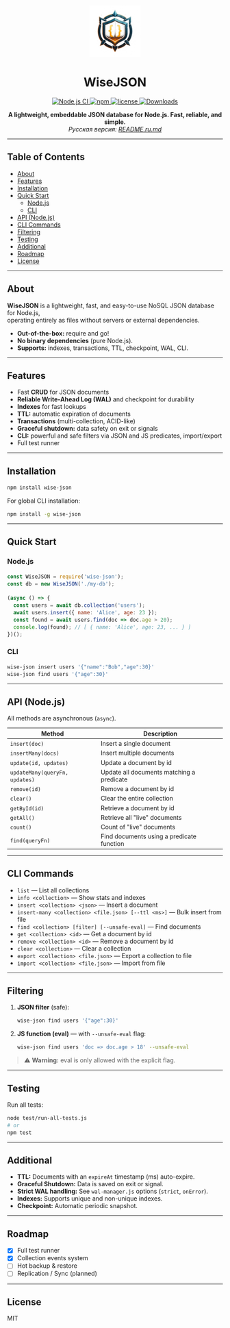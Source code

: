<div align="center">
  <img src="logo.png" width="120" alt="WiseJSON Logo"/>
  <h1>WiseJSON</h1>

  <p>
    <a href="https://github.com/Xzdes/WiseJSON/actions/workflows/main.yml">
      <img src="https://img.shields.io/github/workflow/status/Xzdes/WiseJSON/Node.js%20CI/main" alt="Node.js CI"/>
    </a>
    <a href="https://www.npmjs.com/package/wise-json">
      <img src="https://img.shields.io/npm/v/wise-json" alt="npm"/>
    </a>
    <a href="https://github.com/Xzdes/WiseJSON/blob/main/LICENSE">
      <img src="https://img.shields.io/github/license/Xzdes/WiseJSON" alt="license"/>
    </a>
    <a href="https://www.npmjs.com/package/wise-json">
      <img src="https://img.shields.io/npm/dm/wise-json" alt="Downloads"/>
    </a>
  </p>

  **A lightweight, embeddable JSON database for Node.js. Fast, reliable, and simple.**  
  _Русская версия: [README.ru.md](./README.ru.md)_
</div>

---

## Table of Contents
- [About](#about)
- [Features](#features)
- [Installation](#installation)
- [Quick Start](#quick-start)
  - [Node.js](#nodejs)
  - [CLI](#cli)
- [API (Node.js)](#api-nodejs)
- [CLI Commands](#cli-commands)
- [Filtering](#filtering)
- [Testing](#testing)
- [Additional](#additional)
- [Roadmap](#roadmap)
- [License](#license)

---

## About

**WiseJSON** is a lightweight, fast, and easy-to-use NoSQL JSON database for Node.js,  
operating entirely as files without servers or external dependencies.

- **Out-of-the-box:** require and go!  
- **No binary dependencies** (pure Node.js).  
- **Supports:** indexes, transactions, TTL, checkpoint, WAL, CLI.

---

## Features

- Fast **CRUD** for JSON documents  
- **Reliable Write-Ahead Log (WAL)** and checkpoint for durability  
- **Indexes** for fast lookups  
- **TTL:** automatic expiration of documents  
- **Transactions** (multi-collection, ACID-like)  
- **Graceful shutdown:** data safety on exit or signals  
- **CLI:** powerful and safe filters via JSON and JS predicates, import/export  
- Full test runner  

---

## Installation

```bash
npm install wise-json
```

For global CLI installation:

```bash
npm install -g wise-json
```

---

## Quick Start

### Node.js

```js
const WiseJSON = require('wise-json');
const db = new WiseJSON('./my-db');

(async () => {
  const users = await db.collection('users');
  await users.insert({ name: 'Alice', age: 23 });
  const found = await users.find(doc => doc.age > 20);
  console.log(found); // [ { name: 'Alice', age: 23, ... } ]
})();
```

### CLI

```bash
wise-json insert users '{"name":"Bob","age":30}'
wise-json find users '{"age":30}'
```

---

## API (Node.js)

All methods are asynchronous (`async`).

| Method                          | Description                                      |
| ------------------------------- | ------------------------------------------------ |
| `insert(doc)`                   | Insert a single document                         |
| `insertMany(docs)`              | Insert multiple documents                        |
| `update(id, updates)`           | Update a document by id                          |
| `updateMany(queryFn, updates)`  | Update all documents matching a predicate        |
| `remove(id)`                    | Remove a document by id                          |
| `clear()`                       | Clear the entire collection                      |
| `getById(id)`                   | Retrieve a document by id                        |
| `getAll()`                      | Retrieve all "live" documents                    |
| `count()`                       | Count of "live" documents                        |
| `find(queryFn)`                 | Find documents using a predicate function        |

---

## CLI Commands

- `list` — List all collections  
- `info <collection>` — Show stats and indexes  
- `insert <collection> <json>` — Insert a document  
- `insert-many <collection> <file.json> [--ttl <ms>]` — Bulk insert from file  
- `find <collection> [filter] [--unsafe-eval]` — Find documents  
- `get <collection> <id>` — Get a document by id  
- `remove <collection> <id>` — Remove a document by id  
- `clear <collection>` — Clear a collection  
- `export <collection> <file.json>` — Export a collection to file  
- `import <collection> <file.json>` — Import from file  

---

## Filtering

1. **JSON filter** (safe):

   ```bash
   wise-json find users '{"age":30}'
   ```

2. **JS function (eval)** — with `--unsafe-eval` flag:

   ```bash
   wise-json find users 'doc => doc.age > 18' --unsafe-eval
   ```

> ⚠️ **Warning:** eval is only allowed with the explicit flag.

---

## Testing

Run all tests:

```bash
node test/run-all-tests.js
# or
npm test
```

---

## Additional

- **TTL:** Documents with an `expireAt` timestamp (ms) auto-expire.  
- **Graceful Shutdown:** Data is saved on exit or signal.  
- **Strict WAL handling:** See `wal-manager.js` options (`strict`, `onError`).  
- **Indexes:** Supports unique and non-unique indexes.  
- **Checkpoint:** Automatic periodic snapshot.  

---

## Roadmap

- [x] Full test runner  
- [x] Collection events system  
- [ ] Hot backup & restore  
- [ ] Replication / Sync (planned)

---

## License

MIT
